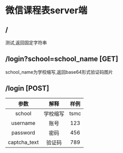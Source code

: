 # 微信课程表server端

## /

测试,返回固定字符串

## /login?school=school_name [GET]

school_name为学校缩写,返回base64形式验证码图片

## /login [POST]
参数 | 解释 | 样例
:-: | :-: | :-: 
school|学校缩写|tsmc
username|账号|123
password|密码|456
captcha_text|验证码|789
